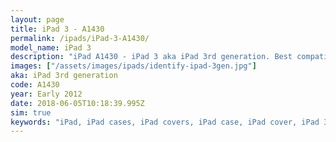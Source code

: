 ```yaml
---
layout: page
title: iPad 3 - A1430
permalink: /ipads/iPad-3-A1430/
model_name: iPad 3
description: "iPad A1430 - iPad 3 aka iPad 3rd generation. Best compatible iPad cases for A1430"
images: ["/assets/images/ipads/identify-ipad-3gen.jpg"]
aka: iPad 3rd generation
code: A1430
year: Early 2012
date: 2018-06-05T10:18:39.995Z
sim: true
keywords: "iPad, iPad cases, iPad covers, iPad case, iPad cover, iPad 3, iPad 3 case, A1430 case, A1430 cover, A1430, iPad 3rd generation"
---
```

